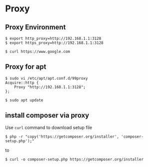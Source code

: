 # Proxy

## Proxy Environment

```
$ export http_proxy=http://192.168.1.1:3128
$ export https_proxy=http://192.168.1.1:3128
```

```
$ curl https://www.google.com
```

## Proxy for apt

```
$ sudo vi /etc/apt/apt.conf.d/99proxy
Acquire::http {
    Proxy "http://192.168.1.1:3128";
};
```

```
$ sudo apt update
```

## install composer via proxy

Use `curl` command to download setup file

```
$ php -r "copy('https://getcomposer.org/installer', 'composer-setup.php');"
```

to

```
$ curl -o composer-setup.php https://getcomposer.org/installer
```
